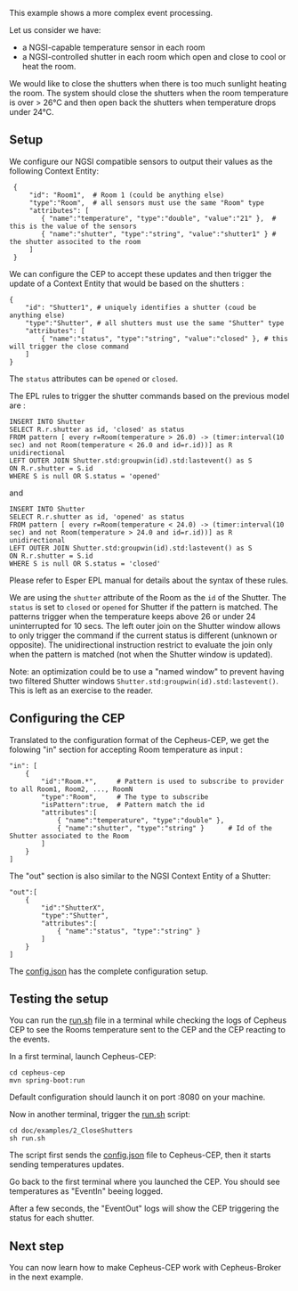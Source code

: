 
This example shows a more complex event processing.

Let us consider we have:

 - a NGSI-capable temperature sensor in each room
 - a NGSI-controlled shutter in each room which open and close to cool or heat the room.

We would like to close the shutters when there is too much sunlight heating the room.
The system should close the shutters when the room temperature is over > 26°C
and then open back the shutters when temperature drops under 24°C.

## Setup

We configure our NGSI compatible sensors to output their values as the following Context Entity:

     {
         "id": "Room1",  # Room 1 (could be anything else)
         "type":"Room",  # all sensors must use the same "Room" type
         "attributes": [
            { "name":"temperature", "type":"double", "value":"21" },  # this is the value of the sensors
            { "name":"shutter", "type":"string", "value":"shutter1" } # the shutter associted to the room
         ]
     }

We can configure the CEP to accept these updates and then trigger the update of
a Context Entity that would be based on the shutters :

    {
        "id": "Shutter1", # uniquely identifies a shutter (coud be anything else)
        "type":"Shutter", # all shutters must use the same "Shutter" type
        "attributes": [
            { "name":"status", "type":"string", "value":"closed" }, # this will trigger the close command
        ]
    }

The `status` attributes can be `opened` or `closed`.

The EPL rules to trigger the shutter commands based on the previous model are :

    INSERT INTO Shutter
    SELECT R.r.shutter as id, 'closed' as status
    FROM pattern [ every r=Room(temperature > 26.0) -> (timer:interval(10 sec) and not Room(temperature < 26.0 and id=r.id))] as R unidirectional
    LEFT OUTER JOIN Shutter.std:groupwin(id).std:lastevent() as S
    ON R.r.shutter = S.id
    WHERE S is null OR S.status = 'opened'

and

    INSERT INTO Shutter
    SELECT R.r.shutter as id, 'opened' as status
    FROM pattern [ every r=Room(temperature < 24.0) -> (timer:interval(10 sec) and not Room(temperature > 24.0 and id=r.id))] as R unidirectional
    LEFT OUTER JOIN Shutter.std:groupwin(id).std:lastevent() as S
    ON R.r.shutter = S.id
    WHERE S is null OR S.status = 'closed'

Please refer to Esper EPL manual for details about the syntax of these rules.

We are using the `shutter` attribute of the Room as the `id` of the Shutter.
The `status` is set to `closed` or `opened` for Shutter if the pattern is matched.
The patterns trigger when the temperature keeps above 26 or under 24 uninterrupted for 10 secs.
The left outer join on the Shutter window allows to only trigger the command if the current status is different (unknown or opposite).
The unidirectional instruction restrict to evaluate the join only when the pattern is matched (not when the Shutter window is updated).

Note: an optimization could be to use a "named window" to prevent having two filtered Shutter windows `Shutter.std:groupwin(id).std:lastevent()`.
This is left as an exercise to the reader.

## Configuring the CEP

Translated to the configuration format of the Cepheus-CEP, we get the folowing "in" section for accepting Room temperature as input :

    "in": [
        {
            "id":"Room.*",     # Pattern is used to subscribe to provider to all Room1, Room2, ..., RoomN
            "type":"Room",     # The type to subscribe
            "isPattern":true,  # Pattern match the id
            "attributes":[
                { "name":"temperature", "type":"double" },
                { "name":"shutter", "type":"string" }      # Id of the Shutter associated to the Room
            ]
        }
    ]

The "out" section is also similar to the NGSI Context Entity of a Shutter:

    "out":[
        {
            "id":"ShutterX",
            "type":"Shutter",
            "attributes":[
                { "name":"status", "type":"string" }
            ]
        }
    ]

The [config.json](config.json) has the complete configuration setup.

## Testing the setup

You can run the [run.sh](run.sh) file in a terminal while checking the logs of Cepheus CEP
to see the Rooms temperature sent to the CEP and the CEP reacting to the events.

In a first terminal, launch Cepheus-CEP:

    cd cepheus-cep
    mvn spring-boot:run

Default configuration should launch it on port :8080 on your machine.

Now in another terminal, trigger the [run.sh](run.sh) script:

    cd doc/examples/2_CloseShutters
    sh run.sh

The script first sends the [config.json](config.json) file to Cepheus-CEP, then it starts
sending temperatures updates.

Go back to the first terminal where you launched the CEP. You should see temperatures as "EventIn" beeing logged.

After a few seconds, the "EventOut" logs will show the CEP triggering the status for each shutter.

## Next step

You can now learn how to make Cepheus-CEP work with Cepheus-Broker in the next example.
